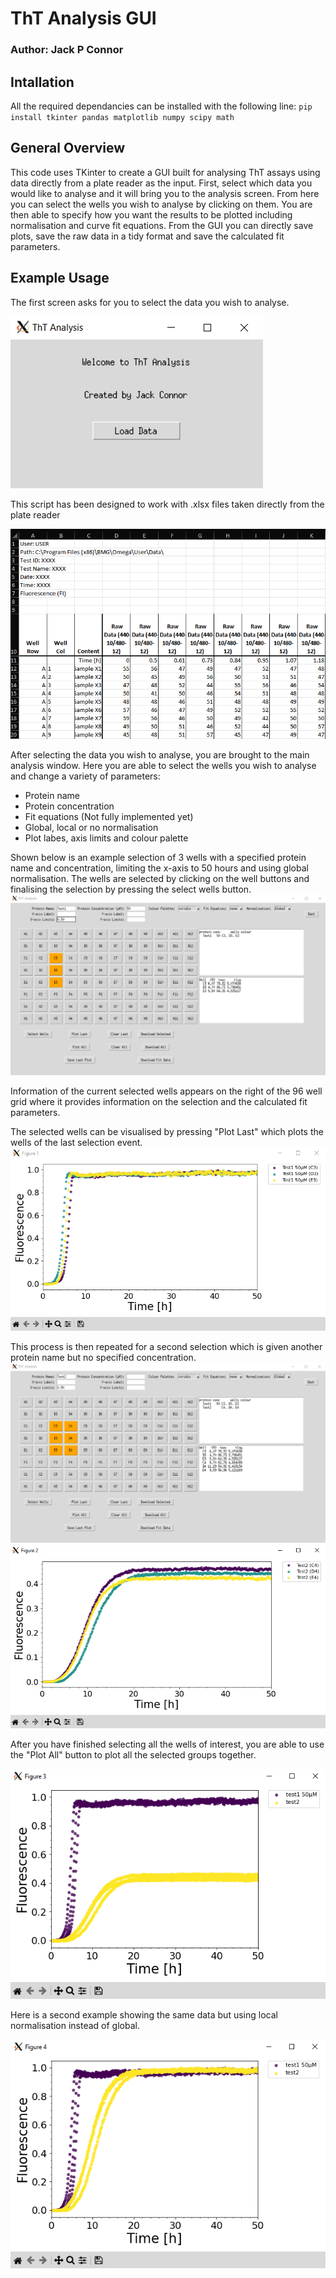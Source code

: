 # ThT Analysis GUI

### Author: Jack P Connor

## Intallation
All the required dependancies can be installed with the following line:
`pip install tkinter pandas matplotlib numpy scipy math`

## General Overview
This code uses TKinter to create a GUI built for analysing ThT assays using data directly from a plate reader as the input.
First, select which data you would like to analyse and it will bring you to the analysis screen. 
From here you can select the wells you wish to analyse by clicking on them. 
You are then able to specify how you want the results to be plotted including normalisation and curve fit equations.
From the GUI you can directly save plots, save the raw data in a tidy format and save the calculated fit parameters.

## Example Usage
The first screen asks for you to select the data you wish to analyse.

![Load Data](Figures/load_data.png)

This script has been designed to work with .xlsx files taken directly from the plate reader

![Example Data](Figures/example_data.png)

After selecting the data you wish to analyse, you are brought to the main analysis window. Here you are able to select the wells you wish to analyse and change a variety of parameters:
* Protein name
* Protein concentration
* Fit equations (Not fully implemented yet)
* Global, local or no normalisation
* Plot labes, axis limits and colour palette

Shown below is an example selection of 3 wells with a specified protein name and concentration, limiting the x-axis to 50 hours and using global normalisation. The wells are selected by clicking on the well buttons and finalising the selection by pressing the select wells button.
![Main Window](Figures/first_selection.png)

Information of the current selected wells appears on the right of the 96 well grid where it provides information on the selection and the calculated fit parameters.

The selected wells can be visualised by pressing "Plot Last" which plots the wells of the last selection event.
![First Selection](Figures/first_plot.png)

This process is then repeated for a second selection which is given another protein name but no specified concentration.
![Second Selection](Figures/second_selection.png)
![Second Plot](Figures/second_plot.png)

After you have finished selecting all the wells of interest, you are able to use the "Plot All" button to plot all the selected groups together.

![Plot All](Figures/plot_all_global.png)

Here is a second example showing the same data but using local normalisation instead of global.

![Local Normalisation](Figures/plot_all_local.png)
